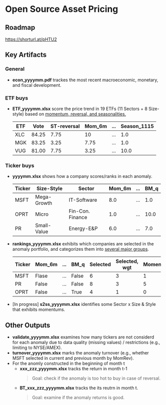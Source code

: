 # Open Source Asset Pricing


## Roadmap
https://shorturl.at/pHTU2

## Key Artifacts

### General 
- **econ_yyyymm.pdf** trackes the most recent macroeconomic, monetary, and fiscal development. 
### ETF buys
- **ETF_yyyymm.xlsx** score the price trend in 19 ETFs (11 Sectors + 8 Size-style) based on [momentum, reversal, and seasonalities.](https://github.com/zhuolonghao/OpenSourceAssetPricing/blob/main/02.Signals/Code/Signals/ETF_01.create_signals.py) 

	|ETF|Vote|ST-reversal|Mom_6m|...|Season_1115
	|---      |---     			|---		|---			|--|---|
	|XLC|84.25|7.75|10|...|1.0|
	|MGK|83.25|3.25|7.75|...|1.0|
	|VUG|81.00|7.75|3.25|...|10.0|
	
### Ticker buys

- **yyyymm.xlsx** shows how a company scores/ranks in each anomaly. 

	|Ticker|Size-Style	|Sector|Mom_6m|...|BM_q|
	|---      |---     			|---		|---			|--|---|
	|MSFT|Mega-Growth|IT-Software|8.0|...|1.0|
	|OPRT|Micro|Fin-Con. Finance|1.0|...|10.0|
	|PR|Small-Value|Energy-E&P|6.0|...|7.0|


- **rankings_yyyymm.xlsx** exhibits which companies are selected in the anomaly portfolio, and categorizes them into [several major groups](https://github.com/zhuolonghao/OpenSourceAssetPricing/blob/main/_utility/_anomaly_portfolio.py). 

	|Ticker|Mom_6m|...|BM_q|Selected	|Selected, wgt|Momentum|Valuation|...|Seasonality|
	|---      |---     			|---		|---			|--|---|---|---|---|---|
	|MSFT|Flase|...|False|6|3|1|0|...|3|
	|PR|False|...|False|8|3|5|0|...|0|
	|OPRT|False|...|True|4|1|0|3|...|5|

- [In progress] **s2ss_yyyymm.xlsx** identifies some Sector x Size & Style that exhibits momentums.

## Other Outputs
- **validate_yyyymm.xlsx** examines how many tickers are not considerd for each anomaly due to data quality (missing values) / restrictions (e.g., limiting to NYSE/AMEX).
- **turnover_yyyymm.xlsx** marks the anomaly turnover (e.g., whether MSFT selected in current and previous month by MomRev).
-  For the anomly constructed in the beginning of month t
	 -  **xxx_zzz_yyyymm.xlsx** tracks the return in month t-1 
		> Goal: check if the anomaly is too hot to buy in case of reversal.
	-  **BT_xxx_zzz_yyyymm.xlsx** tracks the its reutrn in month t. 
		> Goal: examine if the anomaly returns is good. 
